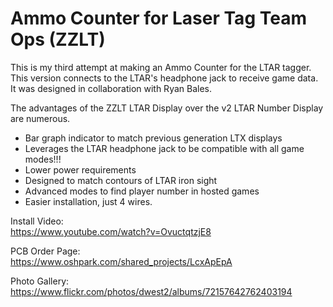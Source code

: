 # Ammo Counter for Laser Tag Team Ops (ZZLT)
This is my third attempt at making an Ammo Counter for the LTAR tagger.  This version connects to the LTAR's headphone jack to receive game data.  It was designed in collaboration with Ryan Bales.

The advantages of the ZZLT LTAR Display over the v2 LTAR Number Display are numerous.
- Bar graph indicator to match previous generation LTX displays
- Leverages the LTAR headphone jack to be compatible with all game modes!!!
- Lower power requirements
- Designed to match contours of LTAR iron sight
- Advanced modes to find player number in hosted games
- Easier installation, just 4 wires.

Install Video:           
https://www.youtube.com/watch?v=OvuctqtzjE8

PCB Order Page:             
https://www.oshpark.com/shared_projects/LcxApEpA

Photo Gallery:          
https://www.flickr.com/photos/dwest2/albums/72157642762403194

